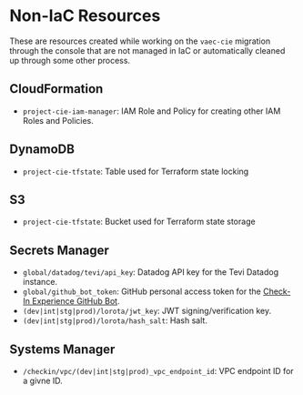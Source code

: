 # Non-IaC Resources

These are resources created while working on the `vaec-cie` migration through the console that are not managed in IaC or automatically cleaned up through some other process.

## CloudFormation

- `project-cie-iam-manager`: IAM Role and Policy for creating other IAM Roles and Policies.

## DynamoDB

- `project-cie-tfstate`: Table used for Terraform state locking

## S3

- `project-cie-tfstate`: Bucket used for Terraform state storage

## Secrets Manager

- `global/datadog/tevi/api_key`: Datadog API key for the Tevi Datadog instance.
- `global/github_bot_token`: GitHub personal access token for the [Check-In Experience GitHub Bot](https://github.com/VAeCheckinAPIGHA-bot).
- `(dev|int|stg|prod)/lorota/jwt_key`: JWT signing/verification key.
- `(dev|int|stg|prod)/lorota/hash_salt`: Hash salt.

## Systems Manager

- `/checkin/vpc/(dev|int|stg|prod)_vpc_endpoint_id`: VPC endpoint ID for a givne ID.
